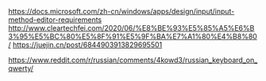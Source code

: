 https://docs.microsoft.com/zh-cn/windows/apps/design/input/input-method-editor-requirements
http://www.cleartechfei.com/2020/06/%E8%BE%93%E5%85%A5%E6%B3%95%E5%BC%80%E5%8F%91%E5%9F%BA%E7%A1%80%E4%B8%80/
https://juejin.cn/post/6844903913829695501

https://www.reddit.com/r/russian/comments/4kowd3/russian_keyboard_on_qwerty/